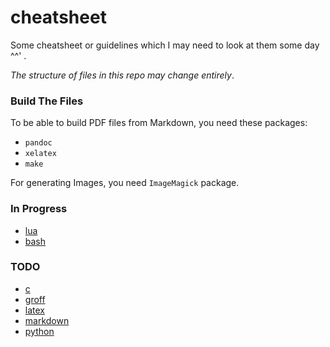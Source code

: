 # cheatsheet

Some cheatsheet or guidelines which I may need to look at them some day ^^' .

*The structure of files in this repo may change entirely*.

### Build The Files

To be able to build PDF files from Markdown, you need these packages:

- `pandoc`
- `xelatex`
- `make`

For generating Images, you need `ImageMagick` package.

### In Progress

- [lua](lua)
- [bash](bash)

### TODO

- [c](c)
- [groff](groff)
- [latex](latex)
- [markdown](markdown)
- [python](python)
